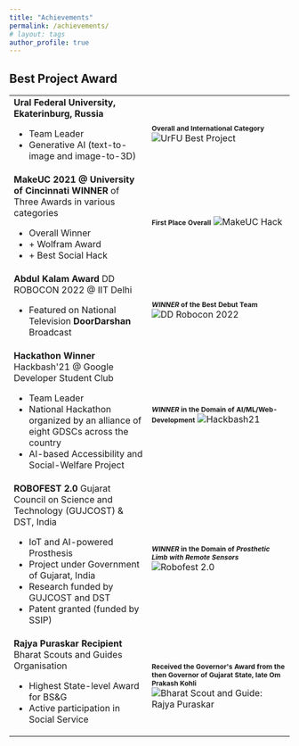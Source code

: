 ```yaml
---
title: "Achievements"
permalink: /achievements/
# layout: tags
author_profile: true
---
```


## Best Project Award

<table border="0">
 <tr>
    <td><b style="font-size:16px">Ural Federal University, Ekaterinburg, Russia</b>
        <ul> 
            <li> Team Leader </li>
            <li> Generative AI (text-to-image and image-to-3D) </li>
        </ul>
    </td>
    <td><b style="font-size:12px">Overall and International Category</b> <img src="" alt="UrFU Best Project"></td>
 </tr>

 <tr>
    <td><b style="font-size:16px">MakeUC 2021 @ University of Cincinnati</b>
        <b>WINNER</b> of Three Awards in various categories
        <ul> 
            <li> Overall Winner </li>
            <li> + Wolfram Award </li>
            <li> + Best Social Hack </li>
        </ul>
    </td>
    <td><b style="font-size:12px">First Place Overall</b> <img src="" alt="MakeUC Hack"></td>
 </tr>

 <tr>
    <td><b style="font-size:16px">Abdul Kalam Award</b>
        DD ROBOCON 2022 @ IIT Delhi
        <ul> 
            <li> Featured on National Television <b>DoorDarshan</b> Broadcast</li>
        </ul>
    </td>
    <td><b style="font-size:12px"><i>WINNER</i> of the Best Debut Team</b> <img src="" alt="DD Robocon 2022"></td>
 </tr>

 <tr>
    <td><b style="font-size:16px">Hackathon Winner</b>
        Hackbash'21 @ Google Developer Student Club
        <ul> 
            <li> Team Leader </li>
            <li> National Hackathon organized by an alliance of eight GDSCs across the country </li>
            <li> AI-based Accessibility and Social-Welfare Project </li>
        </ul>
    </td>
    <td><b style="font-size:12px"><i>WINNER</i> in the Domain of AI/ML/Web-Development</b> <img src="" alt="Hackbash21"></td>
 </tr>

 <tr>
    <td><b style="font-size:16px">ROBOFEST 2.0</b>
        Gujarat Council on Science and Technology (GUJCOST) & DST, India
        <ul> 
            <li> IoT and AI-powered Prosthesis </li>
            <li> Project under Government of Gujarat, India </li>
            <li> Research funded by GUJCOST and DST </li>
            <li> Patent granted (funded by SSIP) </li>
        </ul>
    </td>
    <td><b style="font-size:12px"><i>WINNER</i> in the Domain of <i>Prosthetic Limb with Remote Sensors</i></b> <img src="" alt="Robofest 2.0"></td>
 </tr>

 <tr>
    <td><b style="font-size:16px">Rajya Puraskar Recipient</b>
        Bharat Scouts and Guides Organisation
        <ul> 
            <li> Highest State-level Award for BS&G </li>
            <li> Active participation in Social Service </li>
        </ul>
    </td>
    <td><b style="font-size:12px">Received the <b>Governor's Award</b> from the then Governor of Gujarat State, late Om Prakash Kohli</b> <img src="" alt="Bharat Scout and Guide: Rajya Puraskar"></td>
 </tr>
</table>